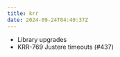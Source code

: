 ```yaml
---
title: krr
date: 2024-09-24T04:40:37Z
---
```

- Library upgrades
- KRR-769 Justere timeouts (#437)

